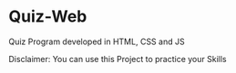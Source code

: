# Quiz-Web
 Quiz Program developed in HTML, CSS and JS

Disclaimer:
You can use this Project to practice your Skills
